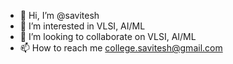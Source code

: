 - 👋 Hi, I’m @savitesh
- 👀 I’m interested in VLSI, AI/ML
- 💞️ I’m looking to collaborate on VLSI, AI/ML
- 📫 How to reach me college.savitesh@gmail.com


<!---
savitesh20230621304/savitesh20230621304 is a ✨ special ✨ repository because its `README.md` (this file) appears on your GitHub profile.
You can click the Preview link to take a look at your changes.
--->
